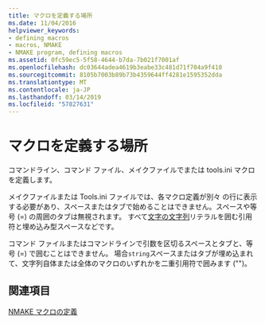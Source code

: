 ```yaml
---
title: マクロを定義する場所
ms.date: 11/04/2016
helpviewer_keywords:
- defining macros
- macros, NMAKE
- NMAKE program, defining macros
ms.assetid: 0fc59ec5-5f58-4644-b7da-7b021f7001af
ms.openlocfilehash: dc03644adea4619b3eabe33c481d71f704a9f410
ms.sourcegitcommit: 8105b7003b89b73b4359644ff4281e1595352dda
ms.translationtype: MT
ms.contentlocale: ja-JP
ms.lasthandoff: 03/14/2019
ms.locfileid: "57827631"
---
```

# <a name="where-to-define-macros"></a>マクロを定義する場所

コマンドライン、コマンド ファイル、メイクファイルでまたは tools.ini マクロを定義します。

メイクファイルまたは Tools.ini ファイルでは、各マクロ定義が別々 の行に表示する必要があり、スペースまたはタブで始めることはできません。スペースや等号 (=) の周囲のタブは無視されます。 すべて[文字の文字列](defining-an-nmake-macro.md)リテラルを囲む引用符と埋め込み型スペースなどです。

コマンド ファイルまたはコマンドラインで引数を区切るスペースとタブと、等号 (=) で囲むことはできません。 場合`string`スペースまたはタブが埋め込まれて、文字列自体または全体のマクロのいずれかを二重引用符で囲みます ("")。

## <a name="see-also"></a>関連項目

[NMAKE マクロの定義](defining-an-nmake-macro.md)
